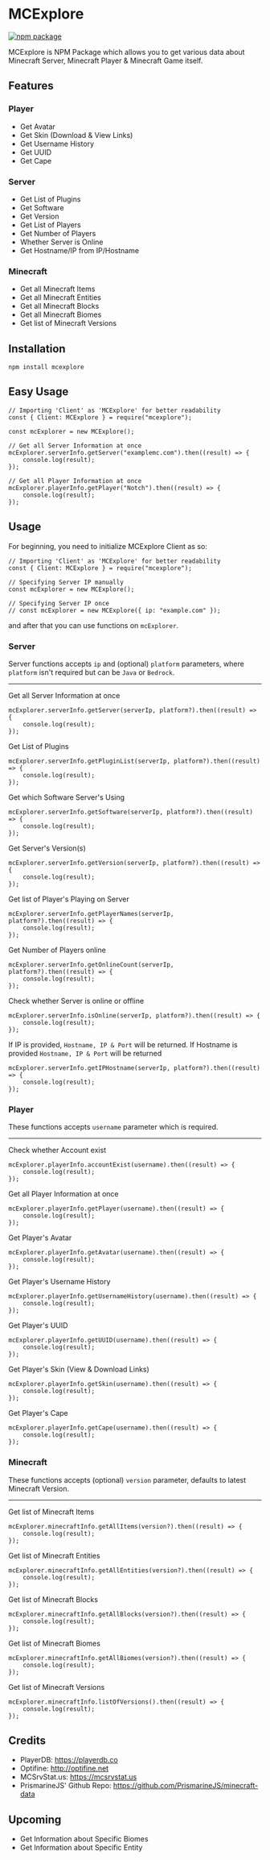 # MCExplore
[![npm package](https://nodei.co/npm/mcexplore.png?downloads=true&downloadRank=true&stars=true)](https://nodei.co/npm/mcexplore/)

MCExplore is NPM Package which allows you to get various data about Minecraft Server, Minecraft Player & Minecraft Game itself.
## Features
### Player
* Get Avatar
* Get Skin (Download & View Links)
* Get Username History
* Get UUID
* Get Cape
### Server
* Get List of Plugins
* Get Software
* Get Version
* Get List of Players
* Get Number of Players
* Whether Server is Online
* Get Hostname/IP from IP/Hostname
### Minecraft
* Get all Minecraft Items
* Get all Minecraft Entities
* Get all Minecraft Blocks
* Get all Minecraft Biomes
* Get list of Minecraft Versions

## Installation
```
npm install mcexplore
```

## Easy Usage
```
// Importing 'Client' as 'MCExplore' for better readability
const { Client: MCExplore } = require("mcexplore");

const mcExplorer = new MCExplore();

// Get all Server Information at once
mcExplorer.serverInfo.getServer("examplemc.com").then((result) => {
    console.log(result);
});

// Get all Player Information at once
mcExplorer.playerInfo.getPlayer("Notch").then((result) => {
    console.log(result);
});
```

## Usage
For beginning, you need to initialize MCExplore Client as so:
```
// Importing 'Client' as 'MCExplore' for better readability
const { Client: MCExplore } = require("mcexplore");

// Specifying Server IP manually
const mcExplorer = new MCExplore();

// Specifying Server IP once
// const mcExplorer = new MCExplore({ ip: "example.com" });
```
and after that you can use functions on `mcExplorer`.
### **Server**
Server functions accepts `ip` and (optional) `platform` parameters, where `platform` isn't required but can be `Java` or `Bedrock`.
___
Get all Server Information at once
```
mcExplorer.serverInfo.getServer(serverIp, platform?).then((result) => {
    console.log(result);
});
```
Get List of Plugins
```
mcExplorer.serverInfo.getPluginList(serverIp, platform?).then((result) => {
    console.log(result);
});
```
Get which Software Server's Using
```
mcExplorer.serverInfo.getSoftware(serverIp, platform?).then((result) => {
    console.log(result);
});
```
Get Server's Version(s)
```
mcExplorer.serverInfo.getVersion(serverIp, platform?).then((result) => {
    console.log(result);
});
```
Get list of Player's Playing on Server
```
mcExplorer.serverInfo.getPlayerNames(serverIp, platform?).then((result) => {
    console.log(result);
});
```
Get Number of Players online
```
mcExplorer.serverInfo.getOnlineCount(serverIp, platform?).then((result) => {
    console.log(result);
});
```
Check whether Server is online or offline
```
mcExplorer.serverInfo.isOnline(serverIp, platform?).then((result) => {
    console.log(result);
});
```
If IP is provided, `Hostname, IP & Port` will be returned.
If Hostname is provided `Hostname, IP & Port` will be returned
```
mcExplorer.serverInfo.getIPHostname(serverIp, platform?).then((result) => {
    console.log(result);
});
```
### **Player**
These functions accepts `username` parameter which is required.
___
Check whether Account exist
```
mcExplorer.playerInfo.accountExist(username).then((result) => {
    console.log(result);
});
```
Get all Player Information at once
```
mcExplorer.playerInfo.getPlayer(username).then((result) => {
    console.log(result);
});
```
Get Player's Avatar
```
mcExplorer.playerInfo.getAvatar(username).then((result) => {
    console.log(result);
});
```
Get Player's Username History
```
mcExplorer.playerInfo.getUsernameHistory(username).then((result) => {
    console.log(result);
});
```
Get Player's UUID
```
mcExplorer.playerInfo.getUUID(username).then((result) => {
    console.log(result);
});
```
Get Player's Skin (View & Download Links)
```
mcExplorer.playerInfo.getSkin(username).then((result) => {
    console.log(result);
});
```
Get Player's Cape
```
mcExplorer.playerInfo.getCape(username).then((result) => {
    console.log(result);
});
```
### **Minecraft**
These functions accepts (optional) `version` parameter, defaults to latest Minecraft Version.
___
Get list of Minecraft Items
```
mcExplorer.minecraftInfo.getAllItems(version?).then((result) => {
    console.log(result);
});
```
Get list of Minecraft Entities
```
mcExplorer.minecraftInfo.getAllEntities(version?).then((result) => {
    console.log(result);
});
```
Get list of Minecraft Blocks
```
mcExplorer.minecraftInfo.getAllBlocks(version?).then((result) => {
    console.log(result);
});
```
Get list of Minecraft Biomes
```
mcExplorer.minecraftInfo.getAllBiomes(version?).then((result) => {
    console.log(result);
});
```
Get list of Minecraft Versions
```
mcExplorer.minecraftInfo.listOfVersions().then((result) => {
    console.log(result);
});
```

## Credits
* PlayerDB: https://playerdb.co
* Optifine: http://optifine.net
* MCSrvStat.us: https://mcsrvstat.us
* PrismarineJS' Github Repo: https://github.com/PrismarineJS/minecraft-data

## Upcoming
* Get Information about Specific Biomes
* Get Information about Specific Entity